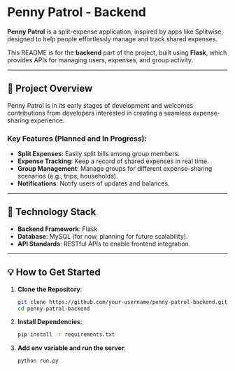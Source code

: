 # Penny Patrol - Backend  

**Penny Patrol** is a split-expense application, inspired by apps like Splitwise, designed to help people effortlessly manage and track shared expenses.  

This README is for the **backend** part of the project, built using **Flask**, which provides APIs for managing users, expenses, and group activity.  

---

## 🚀 Project Overview  

Penny Patrol is in its early stages of development and welcomes contributions from developers interested in creating a seamless expense-sharing experience.  

### Key Features (Planned and In Progress):  
- **Split Expenses**: Easily split bills among group members.  
- **Expense Tracking**: Keep a record of shared expenses in real time.  
- **Group Management**: Manage groups for different expense-sharing scenarios (e.g., trips, households).  
- **Notifications**: Notify users of updates and balances.  

---

## 🔧 Technology Stack  

- **Backend Framework**: Flask  
- **Database**: MySQL (for now, planning for future scalability).  
- **API Standards**: RESTful APIs to enable frontend integration.  

---

## 💡 How to Get Started  

1. **Clone the Repository**:  
   ```bash  
   git clone https://github.com/your-username/penny-patrol-backend.git  
   cd penny-patrol-backend
   ```
2. **Install Dependencies**:  
   ```bash  
   pip install -r requirements.txt  
   ```
3. **Add env variable and run the server**:  
   ```bash  
   python run.py
   ```

